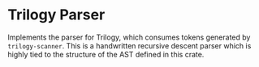 # Trilogy Parser

Implements the parser for Trilogy, which consumes tokens generated by `trilogy-scanner`.
This is a handwritten recursive descent parser which is highly tied to the structure of
the AST defined in this crate.
